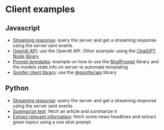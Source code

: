# Client examples

## Javascript

- [Streaming response](https://github.com/LM4eu/goinfer/blob/main/examples/js/sse/sse.mjs): query the server and
get a streaming response using the server sent events
- [OpenAI API](https://github.com/LM4eu/goinfer/blob/main/examples/js/openai_api/sse.mjs): use the OpenAI API. Other
example: using the [ChatGPT Node library](https://github.com/LM4eu/goinfer/blob/main/examples/js/openai_api/chatgpt_lib.mjs)
- [Prompt templates](https://github.com/LM4eu/goinfer/blob/main/examples/js/template/model_template.js): example on how to
use the [ModPrompt](https://github.com/synw/modprompt) library and the models state info on server to automate templating
- [Goinfer client library](https://github.com/LM4eu/goinfer/blob/main/examples/js/template/goinfer_lib.ts): use the 
[@goinfer/api](https://github.com/LM4eu/goinfer-js) library

## Python

- [Streaming response](https://github.com/LM4eu/goinfer/blob/main/examples/python/sse.py): query the server and
get a streaming response using the server sent events
- [Summarize text](https://github.com/LM4eu/goinfer/blob/main/examples/python/summarize.py): fetch an article and
summarize it
- [Extract relevant information](https://github.com/LM4eu/goinfer/blob/main/examples/python/one_shot.py): fetch some
news headlines and extract given topics using a one shot prompt

